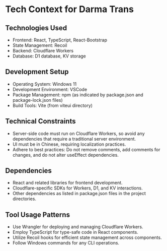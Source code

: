 # Tech Context for Darma Trans

## Technologies Used
- Frontend: React, TypeScript, React-Bootstrap
- State Management: Recoil
- Backend: Cloudflare Workers
- Database: D1 database, KV storage

## Development Setup
- Operating System: Windows 11
- Development Environment: VSCode
- Package Management: npm (as indicated by package.json and package-lock.json files)
- Build Tools: Vite (from viteui directory)

## Technical Constraints
- Server-side code must run on Cloudflare Workers, so avoid any dependencies that require a traditional server environment.
- UI must be in Chinese, requiring localization practices.
- Adhere to best practices: Do not remove comments, add comments for changes, and do not alter useEffect dependencies.

## Dependencies
- React and related libraries for frontend development.
- Cloudflare-specific SDKs for Workers, D1, and KV interactions.
- Other dependencies as listed in package.json files in the project directories.

## Tool Usage Patterns
- Use Wrangler for deploying and managing Cloudflare Workers.
- Employ TypeScript for type-safe code in React components.
- Utilize Recoil hooks for efficient state management across components.
- Follow Windows commands for any CLI operations.

<!-- Initialized by Cline on 5/8/2025 based on previous Memory Bank files. -->

